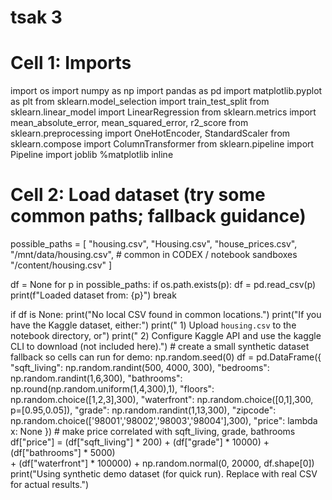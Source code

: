 # tsak 3
# Cell 1: Imports
import os
import numpy as np
import pandas as pd
import matplotlib.pyplot as plt
from sklearn.model_selection import train_test_split
from sklearn.linear_model import LinearRegression
from sklearn.metrics import mean_absolute_error, mean_squared_error, r2_score
from sklearn.preprocessing import OneHotEncoder, StandardScaler
from sklearn.compose import ColumnTransformer
from sklearn.pipeline import Pipeline
import joblib
%matplotlib inline
# Cell 2: Load dataset (try some common paths; fallback guidance)
possible_paths = [
    "housing.csv",
    "Housing.csv",
    "house_prices.csv",
    "/mnt/data/housing.csv",        # common in CODEX / notebook sandboxes
    "/content/housing.csv"
]

df = None
for p in possible_paths:
    if os.path.exists(p):
        df = pd.read_csv(p)
        print(f"Loaded dataset from: {p}")
        break

if df is None:
    print("No local CSV found in common locations.")
    print("If you have the Kaggle dataset, either:")
    print("  1) Upload `housing.csv` to the notebook directory, or")
    print("  2) Configure Kaggle API and use the kaggle CLI to download (not included here).")
    # create a small synthetic dataset fallback so cells can run for demo:
    np.random.seed(0)
    df = pd.DataFrame({
        "sqft_living": np.random.randint(500, 4000, 300),
        "bedrooms": np.random.randint(1,6,300),
        "bathrooms": np.round(np.random.uniform(1,4,300),1),
        "floors": np.random.choice([1,2,3],300),
        "waterfront": np.random.choice([0,1],300, p=[0.95,0.05]),
        "grade": np.random.randint(1,13,300),
        "zipcode": np.random.choice(['98001','98002','98003','98004'],300),
        "price": lambda x: None
    })
    # make price correlated with sqft_living, grade, bathrooms
    df["price"] = (df["sqft_living"] * 200) + (df["grade"] * 10000) + (df["bathrooms"] * 5000) \
                  + (df["waterfront"] * 100000) + np.random.normal(0, 20000, df.shape[0])
    print("Using synthetic demo dataset (for quick run). Replace with real CSV for actual results.")
